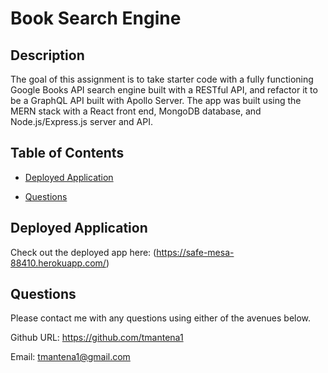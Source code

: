 # Book Search Engine

## Description 

The goal of this assignment is to take starter code with a fully functioning Google Books API search engine built with a RESTful API, and refactor it to be a GraphQL API built with Apollo Server. The app was built using the MERN stack with a React front end, MongoDB database, and Node.js/Express.js server and API. 

## Table of Contents

- [Deployed Application](#deployedapplication)

- [Questions](#questions)

## Deployed Application
  Check out the deployed app here: (https://safe-mesa-88410.herokuapp.com/)

## Questions

  Please contact me with any questions using either of the avenues below. 

  Github URL: https://github.com/tmantena1

  Email: tmantena1@gmail.com

